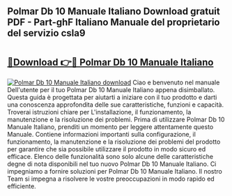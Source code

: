 ## Polmar Db 10 Manuale Italiano Download gratuit PDF - Part-ghF Italiano Manuale del proprietario del servizio csla9

# <h2><a href="http://dfclw55.blite.top/?on=Polmar+Db+10+Manuale+Italiano">🔗Download 👉🔴 Polmar Db 10 Manuale Italiano</a></h2>

[![Polmar Db 10 Manuale Italiano download](https://i.imgur.com/lujVjoI.png)](http://dfclw55.blite.top/?on=Polmar+Db+10+Manuale+Italiano)
Ciao e benvenuto nel manuale Dell'utente per il tuo Polmar Db 10 Manuale Italiano appena disimballato. Questa guida è progettata per aiutarti a iniziare con il tuo prodotto e darti una conoscenza approfondita delle sue caratteristiche, funzioni e capacità. Troverai istruzioni chiare per L'installazione, il funzionamento, la manutenzione e la risoluzione dei problemi. Prima di utilizzare Polmar Db 10 Manuale Italiano, prenditi un momento per leggere attentamente questo Manuale. Contiene informazioni importanti sulla configurazione, il funzionamento, la manutenzione e la risoluzione dei problemi del prodotto per garantire che sia possibile utilizzare il prodotto in modo sicuro ed efficace. Elenco delle funzionalità sono solo alcune delle caratteristiche degne di nota disponibili nel tuo nuovo Polmar Db 10 Manuale Italiano. Ci impegniamo a fornire soluzioni per Polmar Db 10 Manuale Italiano. Il nostro Team si impegna a risolvere le vostre preoccupazioni in modo rapido ed efficiente.
